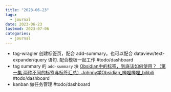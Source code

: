 ```yaml
---
title: "2023-06-23"
tags:
  - journal
date: 2023-06-23
lastmod: 2023-07-06
categories:
  - journal
---
```



- tag-wragler 创建标签页，配合 add-summary。也可以配合 dataview/text-expander/query 语句. 配合模板一起工作 #todo/dashboard
- tag summary 的 `add-summary` 块 [Obsidian中的标签，到底该如何使用？（第一集 两种不同的标签与标签汇总）Johnny学Obsidian\_哔哩哔哩\_bilibili](https://www.bilibili.com/video/BV1jc411H7y7/?spm_id_from=333.1007.top_right_bar_window_history.content.click&vd_source=3f8a7a9cfa796e140d94e90eb3af4c90) #todo/dashboard
- kanban 做任务管理 #todo/dashboard
